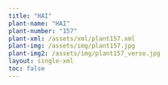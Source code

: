 ```yaml
---
title: "HAI"
plant-name: "HAI"
plant-number: "157"
plant-xml: /assets/xml/plant157.xml
plant-img: /assets/img/plant157.jpg
plant-img2: /assets/img/plant157_verso.jpg
layout: single-xml
toc: false
---
```

